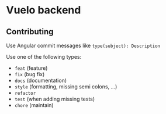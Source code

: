 # Vuelo backend

## Contributing

Use Angular commit messages like `type(subject): Description`

Use one of the following types:
- `feat` (feature) 
- `fix` (bug fix)
- `docs` (documentation)
- `style` (formatting, missing semi colons, …)
- `refactor`
- `test` (when adding missing tests)
- `chore` (maintain)
